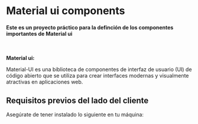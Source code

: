 # Material ui components

#### Este es un proyecto práctico para la definción de los componentes importantes de Material ui
<br>

**Material ui:**

Material-UI es una biblioteca de componentes de interfaz de usuario (UI) de código abierto que se utiliza para crear interfaces modernas y visualmente atractivas en aplicaciones web.

## Requisitos previos del lado del cliente

Asegúrate de tener instalado lo siguiente en tu máquina: